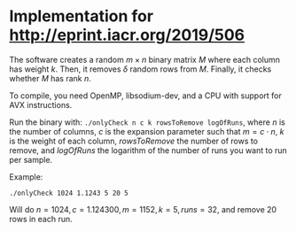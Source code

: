 # Implementation for http://eprint.iacr.org/2019/506

The software creates a random $m\times{}n$ binary matrix $M$ where each column has weight $k$. 
Then, it removes $\delta$ random rows from $M$.  Finally, it checks whether $M$ has rank $n$.

To compile, you need OpenMP, libsodium-dev, and a CPU with support for AVX instructions.

Run the binary with: `./onlyCheck n c k rowsToRemove logOfRuns`, where $n$ is the number of columns, $c$ is the expansion parameter such that $m=c\cdot{}n$, $k$ is the weight of each column, $rowsToRemove$ the number of rows to remove, and $logOfRuns$ the logarithm of the number of runs you want to run per sample.

Example:

```./onlyCheck 1024 1.1243 5 20 5```

Will do $n=1024, c=1.124300, m=1152, k=5, runs=32$, and remove $20$ rows in each run.
